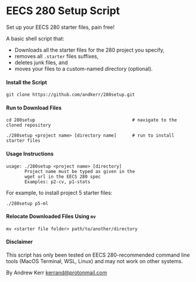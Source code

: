 EECS 280 Setup Script
======================
Set up your EECS 280 starter files, pain free!

A basic shell script that:
- Downloads all the starter files for the 280 project you specify,
- removes all `.starter` files suffixes,
- deletes junk files, and
- moves your files to a custom-named directory (optional).


#### Install the Script
```
git clone https://github.com/andkerr/280setup.git
```

#### Run to Download Files
```
cd 280setup                                     # navigate to the cloned repository

./280setup <project name> [directory name]      # run to install starter files
```

#### Usage Instructions
```
usage: ./280setup <project name> [directory]
       Project name must be typed as given in the
       wget url in the EECS 280 spec
       Examples: p2-cv, p1-stats
```

For example, to install project 5 starter files:
```
./280setup p5-ml
```

#### Relocate Downloaded Files Using `mv`
```
mv <starter file folder> path/to/another/directory
```

#### Disclaimer
This script has only been tested on EECS 280-recommended command line tools
(MacOS Terminal, WSL, Linux) and may not work on other systems.

By Andrew Kerr <kerrand@protonmail.com>
